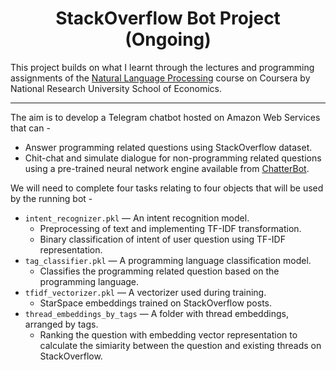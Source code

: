 <h1 align= "center"> StackOverflow Bot Project (Ongoing) </h1>

This project builds on what I learnt through the lectures and programming assignments of the [Natural Language Processing](https://www.coursera.org/learn/language-processing) course on Coursera by National Research University School of Economics.

---


The aim is to develop a Telegram chatbot hosted on Amazon Web Services that can - 
- Answer programming related questions using StackOverflow dataset.
- Chit-chat and simulate dialogue for non-programming related questions using a pre-trained neural network engine available from [ChatterBot](https://github.com/gunthercox/ChatterBot).


We will need to complete four tasks relating to four objects that will be used by the running bot - 
- `intent_recognizer.pkl` — An intent recognition model.
  - Preprocessing of text and implementing TF-IDF transformation.
  - Binary classification of intent of user question using TF-IDF representation.
- `tag_classifier.pkl` — A programming language classification model.
  - Classifies the programming related question based on the programming language.
- `tfidf_vectorizer.pkl` — A vectorizer used during training.
  - StarSpace embeddings trained on StackOverflow posts.
- `thread_embeddings_by_tags` — A folder with thread embeddings, arranged by tags.
  - Ranking the question with embedding vector representation to calculate the simiarity between the question and existing threads on StackOverflow.
